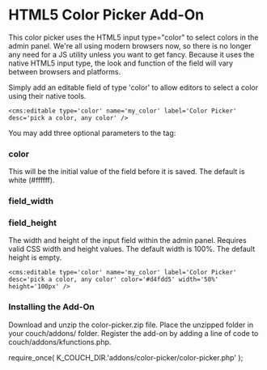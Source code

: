 # HTML5 Color Picker Add-On #

This color picker uses the HTML5 input type="color" to select colors in the admin panel. We're all using modern browsers now, so there is no longer any need for a JS utility unless you want to get fancy. Because it uses the native HTML5 input type, the look and function of the field will vary between browsers and platforms.

Simply add an editable field of type 'color' to allow editors to select a color using their native tools.

    <cms:editable type='color' name='my_color' label='Color Picker' desc='pick a color, any color' />

You may add three optional parameters to the tag:

### color

This will be the initial value of the field before it is saved. The default is white (#ffffff).

### field_width
### field_height
The width and height of the input field within the admin panel. Requires valid CSS width and height values. The default width is 100%. The default height is empty.

    <cms:editable type='color' name='my_color' label='Color Picker' desc='pick a color, any color' color='#d4fdd5' width='50%' height='100px' />


### Installing the Add-On ###
Download and unzip the color-picker.zip file. Place the unzipped folder in your couch/addons/ folder. Register the add-on by adding a line of code to couch/addons/kfunctions.php. 

require_once( K_COUCH_DIR.'addons/color-picker/color-picker.php' );

